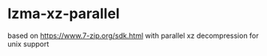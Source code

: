 # lzma-xz-parallel
based on https://www.7-zip.org/sdk.html with parallel xz decompression for unix support

